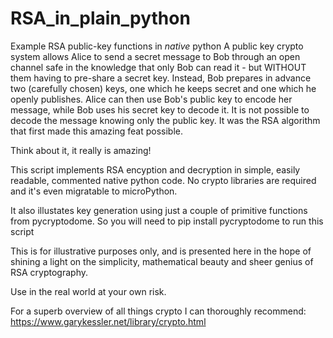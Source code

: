 # RSA_in_plain_python

Example RSA public-key functions in _native_ python
A public key crypto system allows Alice to send a secret message to 
Bob through an open channel safe in the knowledge that only Bob can
read it - but WITHOUT them having to pre-share a secret key.
Instead, Bob prepares in advance two (carefully chosen) keys, one
which he keeps secret and one which he openly publishes.
Alice can then use Bob's public key to encode her message, while Bob
uses his secret key to decode it. It is not possible to decode the
message knowing only the public key. It was the RSA algorithm that
first made this amazing feat possible.

Think about it, it really is amazing!

This script implements RSA encyption and decryption in simple,
easily readable, commented native python code. No crypto libraries
are required and it's even migratable to microPython.

It also illustates key generation using just a couple of primitive
functions from pycryptodome.
So you will need to pip install pycryptodome to run this script

This is for illustrative purposes only, and is presented here in the
hope of shining a light on the simplicity, mathematical beauty and sheer
genius of RSA cryptography.

Use in the real world at your own risk.

For a superb overview of all things crypto I can thoroughly recommend:
https://www.garykessler.net/library/crypto.html
